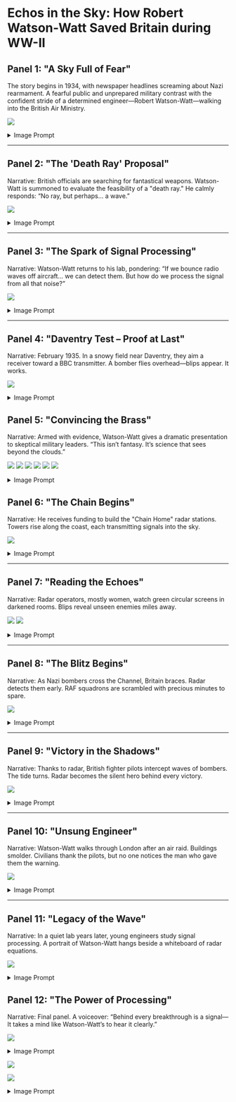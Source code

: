 # Echos in the Sky: How Robert Watson-Watt Saved Britain during WW-II

## Panel 1: "A Sky Full of Fear"

The story begins in 1934, with newspaper headlines screaming about Nazi rearmament. A fearful public and unprepared military contrast with the confident stride of a determined engineer—Robert Watson-Watt—walking into the British Air Ministry.

![](panel-01.png)
<details>
  <summary>Image Prompt</summary>
  Please generate a wide-landscape drawing using the style of a graphic novel.  
  Use bright colors and the style of drawing should reflect the time around World War II.  
  DETAILED DESCRIPTION HERE:  
  A war-era London street scene with ominous newspaper headlines like “Hitler Builds Air Fleet” and “Britain Unprepared.” In the foreground, a man in a tweed suit (Watson-Watt) strides past a newsstand with determination. The background includes anxious citizens and war posters. Skies are cloudy, hinting at the coming storm.
</details>

---

## Panel 2: "The 'Death Ray' Proposal"

Narrative:
British officials are searching for fantastical weapons. Watson-Watt is summoned to evaluate the feasibility of a "death ray." He calmly responds: “No ray, but perhaps... a wave.”

![](panel-02.png)
<details>
  <summary>Image Prompt</summary>
  Please generate a wide-landscape drawing using the style of a graphic novel.  
  Use bright colors and the style of drawing should reflect the time around World War II.  
  DETAILED DESCRIPTION HERE:  
  A wood-paneled military conference room with uniformed officials and scientists gathered around a long table. One officer presents a crude “death ray” sketch. Watson-Watt, seated modestly at the end, lifts a finger and says “No ray, but perhaps... a wave.” Papers and radios scattered across the table emphasize early electronics.
</details>

---

## Panel 3: "The Spark of Signal Processing"

Narrative:
Watson-Watt returns to his lab, pondering: “If we bounce radio waves off aircraft… we can detect them. But how do we process the signal from all that noise?”


![](panel-01a.png)
<details>
  <summary>Image Prompt</summary>
  Please generate a wide-landscape drawing using the style of a graphic novel.  
  Use bright colors and the style of drawing should reflect the time around World War II.  
  DETAILED DESCRIPTION HERE:  
  A dimly lit lab with shelves of vacuum tubes, early oscilloscopes, and signal charts. Watson-Watt stands beside his assistant Arnold Wilkins at a cluttered workbench. A chalkboard shows a sine wave and formulas. Watson-Watt's face shows excitement, gesturing to a sketch of waves bouncing off a plane.
</details>

---

## Panel 4: "Daventry Test – Proof at Last"

Narrative:
February 1935. In a snowy field near Daventry, they aim a receiver toward a BBC transmitter. A bomber flies overhead—blips appear. It works.

![](panel-04a.png)
<details>
  <summary>Image Prompt</summary>
  Please generate a wide-landscape drawing using the style of a graphic novel.  
  Use bright colors and the style of drawing should reflect the time around World War II.  
  DETAILED DESCRIPTION HERE:  
  An open snowy field with a military van, antenna setup, and bundled-up engineers watching an oscilloscope inside. In the sky, a single biplane bomber passes. The oscilloscope shows faint blips. The technician shouts “Contact!” and Watson-Watt smiles triumphantly.
</details>

## Panel 5: "Convincing the Brass"

Narrative:
Armed with evidence, Watson-Watt gives a dramatic presentation to skeptical military leaders. “This isn’t fantasy. It’s science that sees beyond the clouds.”

![](panel-06.png)
![](panel-03.png)
![](panel-04.png)
![](panel-05.png)
![](panel-07.png)
![](panel-08.png)

<details>
  <summary>Image Prompt</summary>
  Please generate a wide-landscape drawing using the style of a graphic novel.  
  Use bright colors and the style of drawing should reflect the time around World War II.  
  DETAILED DESCRIPTION HERE:  
  A dark briefing room lit by a projector showing a radar screen mockup. Watson-Watt stands confidently at the front, gesturing to a chalkboard showing wave reflections. Military brass sit skeptical, arms crossed, but one younger officer leans in intrigued. 
</details>


## Panel 6: "The Chain Begins"

Narrative:
He receives funding to build the "Chain Home" radar stations. Towers rise along the coast, each transmitting signals into the sky.


![](panel-10b.png)
<details>
  <summary>Image Prompt</summary>
  Please generate a wide-landscape drawing using the style of a graphic novel.  
  Use bright colors and the style of drawing should reflect the time around World War II.  
  DETAILED DESCRIPTION HERE:  
  British countryside with radar towers under construction, cranes lifting components. Teams of engineers in trench coats and flat caps install cables. In the background, the ocean glimmers. A title banner reads: “The Chain Home System, 1938.”
</details>

---

## Panel 7: "Reading the Echoes"

Narrative:
Radar operators, mostly women, watch green circular screens in darkened rooms. Blips reveal unseen enemies miles away.


![](panel-09.png)
![](panel-11b.png)
<details>
  <summary>Image Prompt</summary>
  Please generate a wide-landscape drawing using the style of a graphic novel.  
  Use bright colors and the style of drawing should reflect the time around World War II.  
  
  Inside a darkened radar bunker deep underground, British WAAF operators in uniform monitor green cathode-ray radar displays. One points to a moving blip. Green glow from the screens lights their faces. Headphones hang around their necks. Maps and plotting boards are nearby.
</details>

---

## Panel 8: "The Blitz Begins"

Narrative:
As Nazi bombers cross the Channel, Britain braces. Radar detects them early. RAF squadrons are scrambled with precious minutes to spare.


![](panel-08b.png)
<details>
  <summary>Image Prompt</summary>
  Please generate a wide-landscape drawing using the style of a graphic novel.  
  Use bright colors and the style of drawing should reflect the time around World War II.  
  Nazi bombers in tight formation fly toward England. In the foreground, radar operators report data. Cut to Spitfires launching from airstrips, pilots buckling in. Sirens blare. A clock shows 4 minutes gained. 
</details>

---

## Panel 9: "Victory in the Shadows"

Narrative:
Thanks to radar, British fighter pilots intercept waves of bombers. The tide turns. Radar becomes the silent hero behind every victory.


![](panel-12b.png)
<details>
  <summary>Image Prompt</summary>
  Please generate a wide-landscape drawing using the style of a graphic novel.  
  Use bright colors and the style of drawing should reflect the time around World War II.  
  DETAILED DESCRIPTION HERE:  
  A dramatic dogfight scene in the sky. RAF fighters engage German bombers above the countryside. Smoke trails, explosions, and tracer rounds fill the air. In the lower corner, radar towers stand like silent sentinels with beams extending into the sky.
</details>

---

## Panel 10: "Unsung Engineer"

Narrative:
Watson-Watt walks through London after an air raid. Buildings smolder. Civilians thank the pilots, but no one notices the man who gave them the warning.

![](panel-10.png)
<details>
  <summary>Image Prompt</summary>
  Please generate a wide-landscape drawing using the style of a graphic novel.  
  Use bright colors and the style of drawing should reflect the time around World War II.  
   
  A bombed-out London street at dusk. People cheer returning pilots. In the background, Watson-Watt walks alone, coat flapping, eyes downcast but satisfied. Rubble smolders beside a toppled lamppost. A “Thank you RAF!” banner waves.
</details>

---

## Panel 11: "Legacy of the Wave"

Narrative:
In a quiet lab years later, young engineers study signal processing. A portrait of Watson-Watt hangs beside a whiteboard of radar equations.


![](panel-11.png)
<details>
  <summary>Image Prompt</summary>
  Please generate a wide-landscape drawing using the style of a graphic novel.  
  Use bright colors and the style of drawing should reflect the time around World War II.  
  DETAILED DESCRIPTION HERE:  
  A modern 1950s-era university lab with students analyzing radar waveforms on paper and scopes. On the wall is a framed photo of Watson-Watt and a “RADAR Pioneer” plaque. One student points to a waveform saying “This saved Britain.”
</details>

## Panel 12: "The Power of Processing"

Narrative:
Final panel. A voiceover:
“Behind every breakthrough is a signal—
It takes a mind like Watson-Watt’s to hear it clearly.”

![](panel-12.png)
<details>
  <summary>Image Prompt</summary>
  Please generate a wide-landscape drawing using the style of a graphic novel.  
  Use bright colors and the style of drawing should reflect the time around World War II.  
  DETAILED DESCRIPTION HERE:  
  A symbolic panel showing a stylized radar wave expanding across time. Overlay ghosted images of Watson-Watt, an oscilloscope, a fighter plane, and a classroom. The waves ripple outward to show the legacy of signal processing.
</details>

![](./panel-13.png)

![](./panel-14.png)
<details>
    <summary>Image Prompt</summary>
    Please generate a wide-landscape drawing using the style of a graphic novel.  
    Use bright colors and the style of drawing should reflect the time around World War II.

    Create a conclusion image of people in England celebrating the victory at the end of WW-II.  In the crowd stands a humble engineer, confident that his contribution to signal processing helped win the war.
</details>